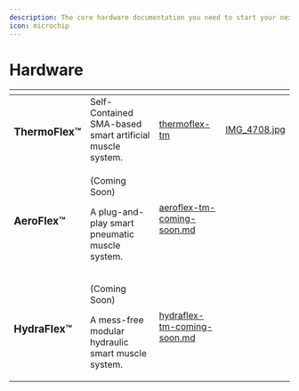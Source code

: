 ```yaml
---
description: The core hardware documentation you need to start your next project.
icon: microchip
---
```


# Hardware

<table data-view="cards"><thead><tr><th></th><th></th><th data-hidden data-card-target data-type="content-ref"></th><th data-hidden data-card-cover data-type="files"></th></tr></thead><tbody><tr><td><h3>ThermoFlex™</h3></td><td>Self-Contained SMA-based smart artificial muscle system.</td><td><a href="thermoflex-tm/">thermoflex-tm</a></td><td><a href="../.gitbook/assets/IMG_4708.jpg">IMG_4708.jpg</a></td></tr><tr><td><h3>AeroFlex™</h3></td><td><p>(Coming Soon)</p><p>A plug-and-play smart pneumatic muscle system.</p></td><td><a href="aeroflex-tm-coming-soon.md">aeroflex-tm-coming-soon.md</a></td><td></td></tr><tr><td><h3>HydraFlex™</h3></td><td><p>(Coming Soon)</p><p>A mess-free modular hydraulic smart muscle system.</p></td><td><a href="hydraflex-tm-coming-soon.md">hydraflex-tm-coming-soon.md</a></td><td></td></tr></tbody></table>

